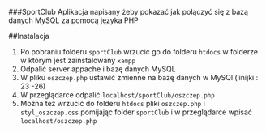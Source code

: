 ###SportClub
Aplikacja napisany żeby pokazać jak połączyć się 
z bazą danych MySQL za pomocą języka PHP

##Instalacja
   1. Po pobraniu folderu `sportClub` wrzucić go do folderu `htdocs` 
   w folderze w którym jest zainstalowany `xampp`
   2. Odpalić server appache i bazę danych MySQL
   3. W pliku `oszczep.php` ustawić zmienne na bazę danych w MySQl (linijki : 23 -26)
   4. W przeglądarce odpalić `localhost/sportClub/oszczep.php`
   5. Można też wrzucić do folderu `htdocs` pliki `oszczep.php` i `styl_oszczep.css`
   pomijając folder `sportClub` i w przeglądarce wpisać `localhost/oszczep.php`